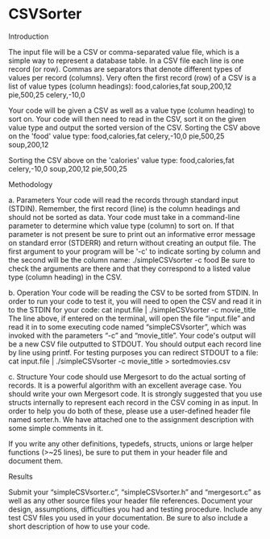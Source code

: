 # CSVSorter
Introduction

The input file will be a CSV or comma-separated value file, which is a simple way to represent a
database table. In a CSV file each line is one record (or row). Commas are separators that denote
different types of values per record (columns). Very often the first record (row) of a CSV is a list of
value types (column headings):
food,calories,fat
soup,200,12
pie,500,25
celery,-10,0

Your code will be given a CSV as well as a value type (column heading) to sort on. Your code will then
need to read in the CSV, sort it on the given value type and output the sorted version of the CSV.
Sorting the CSV above on the 'food' value type:
food,calories,fat
celery,-10,0
pie,500,25
soup,200,12

Sorting the CSV above on the 'calories' value type:
food,calories,fat
celery,-10,0
soup,200,12
pie,500,25

Methodology

a. Parameters
Your code will read the records through standard input (STDIN). Remember, the first record (line) is
the column headings and should not be sorted as data. Your code must take in a command-line
parameter to determine which value type (column) to sort on. If that parameter is not present be sure to
print out an informative error message on standard error (STDERR) and return without creating an
output file. The first argument to your program will be '-c' to indicate sorting by column and the second
will be the column name:
./simpleCSVsorter -c food
 Be sure to check the arguments are there and that they correspond to a listed value type
(column heading) in the CSV.

b. Operation
Your code will be reading the CSV to be sorted from STDIN. In order to run your code to test it, you
will need to open the CSV and read it in to the STDIN for your code:
cat input.file | ./simpleCSVsorter -c movie_title
The line above, if entered on the terminal, will open the file “input.file” and read it in to some
executing code named “simpleCSVsorter”, which was invoked with the parameters “-c” and
“movie_title”.
Your code's output will be a new CSV file outputted to STDOUT. You should output each record line
by line using printf.
For testing purposes you can redirect STDOUT to a file:
cat input.file | ./simpleCSVsorter -c movie_title > sortedmovies.csv

c. Structure
Your code should use Mergesort to do the actual sorting of records. It is a powerful algorithm with an
excellent average case. You should write your own Mergesort code.
It is strongly suggested that you use structs internally to represent each record in the CSV coming in as
input.
In order to help you do both of these, please use a user-defined header file named sorter.h. We have
attached one to the assignment description with some simple comments in it.

If you write any other definitions, typedefs, structs, unions or large helper functions (>~25 lines), be
sure to put them in your header file and document them.

Results

Submit your “simpleCSVsorter.c”, “simpleCSVsorter.h” and “mergesort.c” as well as any other source
files your header file references.
Document your design, assumptions, difficulties you had and testing procedure. Include any test CSV
files you used in your documentation. Be sure to also include a short description of how to use your
code.
